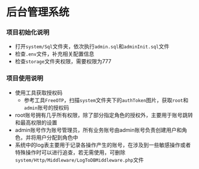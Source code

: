 # 后台管理系统
### 项目初始化说明
- 打开`system/Sql`文件夹，依次执行`admin.sql`和`adminInit.sql`文件
- 检查`.env`文件，补充相关配置信息
- 检查`storage`文件夹权限，需要权限为777

### 项目使用说明
- 使用工具获取授权码
    - 参考工具`FreeOTP`，扫描`system`文件夹下的`authToken`图片，获取`root`和`admin`账号的授权码
- root账号拥有几乎所有权限，除了部分指定角色的授权外，主要用于账号跳转和最高权限的设置
- admin账号作为账号管理员，所有业务账号由admin账号负责创建用户和角色，并将用户分配到角色中
- 系统中的log表主要用于记录各操作产生的账号，在涉及到一些敏感操作或者特殊操作时可以进行追查，若无需使用，可删除`system/Http/Middleware/LogToDBMiddleware.php`文件
